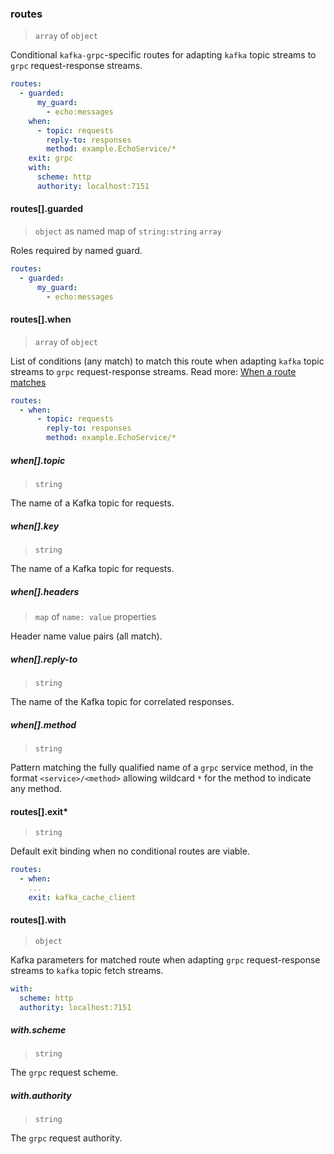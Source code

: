 ### routes

> `array` of `object`

Conditional `kafka-grpc`-specific routes for adapting `kafka` topic streams to `grpc` request-response streams.

```yaml
routes:
  - guarded:
      my_guard:
        - echo:messages
    when:
      - topic: requests
        reply-to: responses
        method: example.EchoService/*
    exit: grpc
    with:
      scheme: http
      authority: localhost:7151
```

#### routes[].guarded

> `object` as named map of `string:string` `array`

Roles required by named guard.

```yaml
routes:
  - guarded:
      my_guard:
        - echo:messages
```

#### routes[].when

> `array` of `object`

List of conditions (any match) to match this route when adapting `kafka` topic streams to `grpc` request-response streams.
Read more: [When a route matches](../../../../concepts/bindings.md#when-a-route-matches)

```yaml
routes:
  - when:
      - topic: requests
        reply-to: responses
        method: example.EchoService/*
```

##### when[].topic

> `string`

The name of a Kafka topic for requests.

##### when[].key

> `string`

The name of a Kafka topic for requests.

##### when[].headers

> `map` of `name: value` properties

Header name value pairs (all match).

##### when[].reply-to

> `string`

The name of the Kafka topic for correlated responses.

##### when[].method

> `string`

Pattern matching the fully qualified name of a `grpc` service method, in the format `<service>/<method>` allowing wildcard `*` for the method to indicate any method.

#### routes[].exit\*

> `string`

Default exit binding when no conditional routes are viable.

```yaml
routes:
  - when:
    ...
    exit: kafka_cache_client
```

#### routes[].with

> `object`

Kafka parameters for matched route when adapting `grpc` request-response streams to `kafka` topic fetch streams.

```yaml
with:
  scheme: http
  authority: localhost:7151
```

##### with.scheme

> `string`

The `grpc` request scheme.

##### with.authority

> `string`

The `grpc` request authority.
